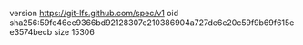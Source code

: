 version https://git-lfs.github.com/spec/v1
oid sha256:59fe46ee9366bd92128307e210386904a727de6e20c59f9b69f615ee3574becb
size 15306

